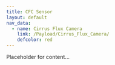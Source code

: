 ```yaml
---
title: CFC Sensor
layout: default
nav_data:
  - name: Cirrus Flux Camera
    link: /Payload/Cirrus_Flux_Camera/
    defcolor: red
---
```



Placeholder for content...
